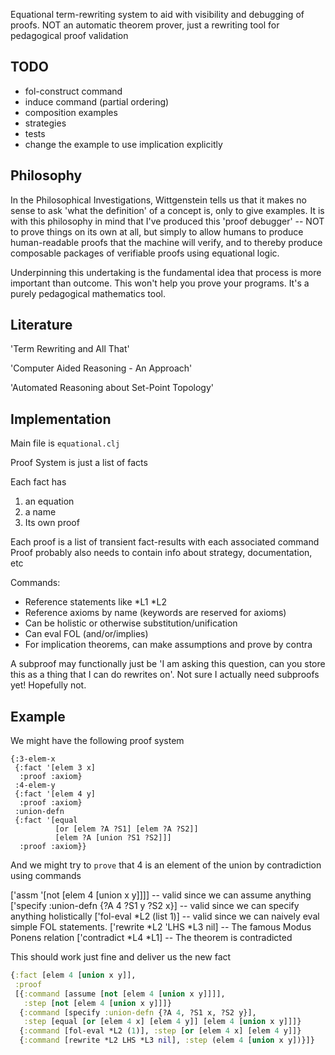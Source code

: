 
Equational term-rewriting system to aid with visibility and debugging of proofs. NOT an automatic theorem prover, just a rewriting tool for pedagogical proof validation

## TODO

- fol-construct command
- induce command (partial ordering)
- composition examples
- strategies
- tests
- change the example to use implication explicitly

## Philosophy

In the Philosophical Investigations, Wittgenstein tells us that it makes no sense to ask 'what the definition' of a concept is, only to give examples. It is with this philosophy in mind that I've produced this 'proof debugger' -- NOT to prove things on its own at all, but simply to allow humans to produce human-readable proofs that the machine will verify, and to thereby produce composable packages of verifiable proofs using equational logic.

Underpinning this undertaking is the fundamental idea that process is more important than outcome. This won't help you prove your programs. It's a purely pedagogical mathematics tool.

## Literature

'Term Rewriting and All That'

'Computer Aided Reasoning - An Approach'

'Automated Reasoning about Set-Point Topology'

## Implementation

Main file is `equational.clj`

Proof System is just a list of facts

Each fact has
  1. an equation
  2. a name
  3. Its own proof

Each proof is a list of transient fact-results with each associated command
Proof probably also needs to contain info about strategy, documentation, etc

Commands:
  - Reference statements like *L1 *L2
  - Reference axioms by name (keywords are reserved for axioms)
  - Can be holistic or otherwise substitution/unification
  - Can eval FOL (and/or/implies)
  - For implication theorems, can make assumptions and prove by contra
  
A subproof may functionally just be 'I am asking this question, can you store this as a thing that I can do rewrites on'. Not sure I actually need subproofs yet! Hopefully not.


## Example

We might have the following proof system

```
{:3-elem-x
 {:fact '[elem 3 x]
  :proof :axiom}
 :4-elem-y
 {:fact '[elem 4 y]
  :proof :axiom}
 :union-defn
 {:fact '[equal
          [or [elem ?A ?S1] [elem ?A ?S2]]
          [elem ?A [union ?S1 ?S2]]]
  :proof :axiom}}
  ```

And we might try to `prove` that 4 is an element of the union by contradiction using commands

['assm '[not [elem 4 [union x y]]]]  -- valid since we can assume anything
['specify :union-defn {?A 4 ?S1 y ?S2 x}]  -- valid since we can specify anything holistically
['fol-eval *L2 (list 1)]  -- valid since we can naively eval simple FOL statements.
['rewrite *L2 'LHS *L3 nil]  -- The famous Modus Ponens relation
['contradict *L4 *L1] -- The theorem is contradicted

This should work just fine and deliver us the new fact

```clojure
{:fact [elem 4 [union x y]],
 :proof
 [{:command [assume [not [elem 4 [union x y]]]],
   :step [not [elem 4 [union x y]]]}
  {:command [specify :union-defn {?A 4, ?S1 x, ?S2 y}],
   :step [equal [or [elem 4 x] [elem 4 y]] [elem 4 [union x y]]]}
  {:command [fol-eval *L2 (1)], :step [or [elem 4 x] [elem 4 y]]}
  {:command [rewrite *L2 LHS *L3 nil], :step (elem 4 [union x y])}]}
```
